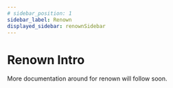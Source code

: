 ```yaml
---
# sidebar_position: 1
sidebar_label: Renown
displayed_sidebar: renownSidebar
---
```


# Renown Intro

More documentation around for renown will follow soon.